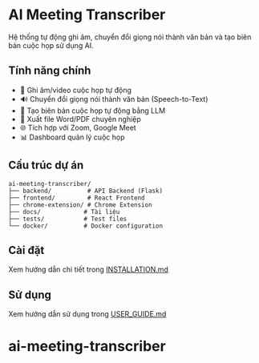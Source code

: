 # AI Meeting Transcriber

Hệ thống tự động ghi âm, chuyển đổi giọng nói thành văn bản và tạo biên bản cuộc họp sử dụng AI.

## Tính năng chính

- 🎥 Ghi âm/video cuộc họp tự động
- 🔊 Chuyển đổi giọng nói thành văn bản (Speech-to-Text)
- 🤖 Tạo biên bản cuộc họp tự động bằng LLM
- 📄 Xuất file Word/PDF chuyên nghiệp
- 🌐 Tích hợp với Zoom, Google Meet
- 📊 Dashboard quản lý cuộc họp

## Cấu trúc dự án

```
ai-meeting-transcriber/
├── backend/          # API Backend (Flask)
├── frontend/         # React Frontend  
├── chrome-extension/ # Chrome Extension
├── docs/            # Tài liệu
├── tests/           # Test files
└── docker/          # Docker configuration
```

## Cài đặt

Xem hướng dẫn chi tiết trong [INSTALLATION.md](docs/INSTALLATION.md)

## Sử dụng

Xem hướng dẫn sử dụng trong [USER_GUIDE.md](docs/USER_GUIDE.md)
# ai-meeting-transcriber
